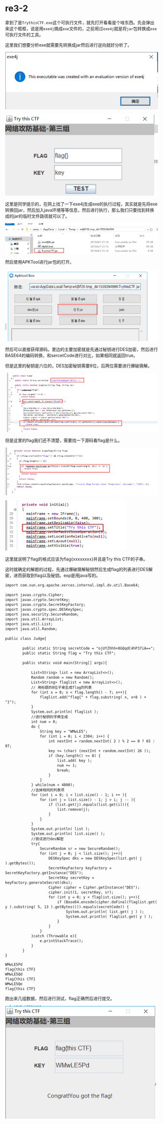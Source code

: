 

# re3-2

拿到了是`TrythisCTF.exe`这个可执行文件，就先打开看看是个啥东西。先会弹出来这个框框，说是用`exe4j`搞成`exe`文件的，之前用过`exe4j`就是将`jar`包转换成`exe`可执行文件的工具。

这里我们想要分析exe就需要先转换成jar然后进行逆向就好分析了。

![1559394997332](https://github.com/sunSUNQ/PCTF_REVERSE/raw/master/image/1559394997332.png)

![1559395006034](https://github.com/sunSUNQ/PCTF_REVERSE/raw/master/image/1559395006034.png)

这里是同学提示的，在网上找了一下exe4j生成exe的执行过程，其实就是先将exe转换回jar，然后加入java环境等等信息，然后进行执行，那么我们只要找到转换成的jar的临时文件路径就可以了。

![1559395285136](https://github.com/sunSUNQ/PCTF_REVERSE/raw/master/image/1559395285136.png)

然后使用APKTool进行jar包的打开。

![1559395394287](https://github.com/sunSUNQ/PCTF_REVERSE/raw/master/image/1559395394287.png)

然后可以直接获得源码。里边的主要加密就是先通过秘钥进行DES加密，然后进行BASE64的编码转换，和sercetCode进行对比，如果相同就返回true。

但是这里的秘钥是六位的，DES加密秘钥需要8位，后两位需要进行爆破猜解。

![1559395516923](https://github.com/sunSUNQ/PCTF_REVERSE/raw/master/image/1559395516923.png)

但是这里的flag我们还不清楚，需要找一下源码看flag是什么。

![1559395641512](https://github.com/sunSUNQ/PCTF_REVERSE/raw/master/image/1559395641512.png)

![1559395656773](https://github.com/sunSUNQ/PCTF_REVERSE/raw/master/image/1559395656773.png)

这里就说明了flag的格式应该为flag{xxxxxxxx}并且是Try this CTF的子串。

这时就确定的解题的过程，先通过爆破猜解秘钥然后生成flag的列表进行DES解密，进而获取到flag以及秘钥。exp是用java写的。

```
import com.sun.org.apache.xerces.internal.impl.dv.util.Base64;

import javax.crypto.Cipher;
import javax.crypto.SecretKey;
import javax.crypto.SecretKeyFactory;
import javax.crypto.spec.DESKeySpec;
import java.security.SecureRandom;
import java.util.ArrayList;
import java.util.List;
import java.util.Random;

public class Judge{

        public static String secretCode = "ojUYZhhh+8GQqdC4hP37iA==";
        public static String flag = "Try this CTF";

        public static void main(String[] args){

            List<String> list = new ArrayList<>();
            Random random = new Random();
            List<String> flaglist = new ArrayList<>();
            // 用标题的8位子串生成flag的列表
            for (int x = 0; x < flag.length() - 7; x++){
                flaglist.add("flag{" + flag.substring( x, x+8 ) + "}");
            }
            System.out.println( flaglist );
            //进行秘钥的字典生成
            int num = 0;
            do {
                String key = "WMwLE5";
                for (int i = 0; i < 2304; i++) {
                    int nextInt = random.nextInt( 2 ) % 2 == 0 ? 65 : 97;
                    key += (char) (nextInt + random.nextInt( 26 ));
                    if (key.length() >= 8) {
                        list.add( key );
                        num += 1;
                        break;
                    }
                }
            } while(num < 4000);
			//去掉相同的列表项
            for (int i = 0; i < list.size() - 1; i ++ ){
                for (int j = list.size() - 1; j > i; j -- ){
                    if (list.get(j).equals(list.get(i))){
                        list.remove(j);
                    }
                }
            }
            System.out.println( list );
            System.out.println( list.size() );
            //尝试进行des解密
            try{
                SecureRandom sr = new SecureRandom();
                for (int j = 0; j < list.size(); j++){
                    DESKeySpec dks = new DESKeySpec(list.get( j ).getBytes());
                    SecretKeyFactory keyFactory = SecretKeyFactory.getInstance("DES");
                    SecretKey secretKey = keyFactory.generateSecret(dks);
                    Cipher cipher = Cipher.getInstance("DES");
                    cipher.init(1, secretKey, sr);
                    for (int y = 0; y < flaglist.size(); y++){
                        if (Base64.encode(cipher.doFinal(flaglist.get( y ).substring( 5, 13 ).getBytes())).equals(secretCode)) {
                            System.out.println( list.get( j ) );
                            System.out.println( flaglist.get( y ) );
                        }
                    }
                }
            }catch (Throwable e){
                e.printStackTrace();
            }
        }
}
```

```
WMwLE5Pd
flag{this CTF}
WMwLE5Qd
flag{this CTF}
WMwLE5Qe
flag{this CTF}
```

跑出来几组数据，然后进行测试，flag正确然后进行提交。

![1559394741764](https://github.com/sunSUNQ/PCTF_REVERSE/raw/master/image/1559394741764.png)
